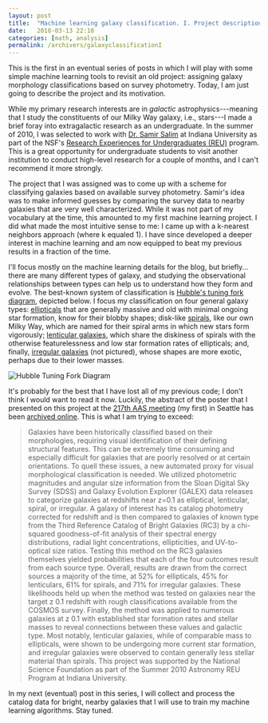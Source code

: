 ```yaml
---
layout: post
title:  "Machine learning galaxy classification. I. Project description"
date:   2018-03-13 22:10
categories: [math, analysis]
permalink: /archivers/galaxyclassificationI
---
```


This is the first in an eventual series of posts in which I will play with some simple machine learning tools to revisit an old project: assigning galaxy morphology classifications based on survey photometry.  Today, I am just going to describe the project and its motivation.

While my primary research interests are in *galactic* astrophysics---meaning that I study the constituents of our Milky Way galaxy, i.e., stars---I made a brief foray into extragalactic research as an undergraduate.  In the summer of 2010, I was selected to work with [Dr. Samir Salim](http://www.astro.indiana.edu/faculty/salim.shtml) at Indiana University as part of the NSF's [Research Experiences for Undergraduates (REU)](https://www.nsf.gov/crssprgm/reu/) program.  This is a great opportunity for undergraduate students to visit another institution to conduct high-level research for a couple of months, and I can't recommend it more strongly.

The project that I was assigned was to come up with a scheme for classifying galaxies based on available survey photometry.  Samir's idea was to make informed guesses by comparing the survey data to nearby galaxies that are very well characterized.  While it was not part of my vocabulary at the time, this amounted to my first machine learning project.  I did what made the most intuitive sense to me: I came up with a k-nearest neighbors approach (where k equaled 1).  I have since developed a deeper interest in machine learning and am now equipped to beat my previous results in a fraction of the time.

I'll focus mostly on the machine learning details for the blog, but briefly... there are many different types of galaxy, and studying the observational relationships between types can help us to understand how they form and evolve.  The best-known system of classification is [Hubble's tuning fork diagram](https://en.wikipedia.org/wiki/Hubble_sequence), depicted below.  I focus my classification on four general galaxy types: [ellipticals](https://en.wikipedia.org/wiki/Elliptical_galaxy) that are generally massive and old with minimal ongoing star formation, know for their blobby shapes; disk-like [spirals](https://en.wikipedia.org/wiki/Spiral_galaxy), like our own Milky Way, which are named for their spiral arms in which new stars form vigorously; [lenticular galaxies](https://en.wikipedia.org/wiki/Lenticular_galaxy), which share the diskiness of spirals with the otherwise featurelessness and low star formation rates of ellipticals; and, finally, [irregular galaxies](https://en.wikipedia.org/wiki/Irregular_galaxy) (not pictured), whose shapes are more exotic, perhaps due to their lower masses.

![Hubble Tuning Fork Diagram](https://upload.wikimedia.org/wikipedia/commons/2/21/HubbleTuningFork.jpg "By The original uploader was Cosmo0 at English Wikipedia (Original text: None given) (Transferred from en.wikipedia to Commons.) [Public domain], via Wikimedia Commons")

It's probably for the best that I have lost all of my previous code; I don't think I would want to read it now.  Luckily, the abstract of the poster that I presented on this project at the [217th AAS meeting](https://aas.org/meetings/aas-217th-meeting-seattle-wa) (my first) in Seattle has been [archived online](http://adsabs.harvard.edu/abs/2011AAS...21733533B).  This is what I am trying to exceed:

> Galaxies have been historically classified based on their morphologies, requiring visual identification of their defining structural features. This can be extremely time consuming and especially difficult for galaxies that are poorly resolved or at certain orientations. To quell these issues, a new automated proxy for visual morphological classification is needed. We utilized photometric magnitudes and angular size information from the Sloan Digital Sky Survey (SDSS) and Galaxy Evolution Explorer (GALEX) data releases to categorize galaxies at redshifts near z=0.1 as elliptical, lenticular, spiral, or irregular. A galaxy of interest has its catalog photometry corrected for redshift and is then compared to galaxies of known type from the Third Reference Catalog of Bright Galaxies (RC3) by a chi-squared goodness-of-fit analysis of their spectral energy distributions, radial light concentrations, ellipticities, and UV-to-optical size ratios. Testing this method on the RC3 galaxies themselves yielded probabilities that each of the four outcomes result from each source type. Overall, results are drawn from the correct sources a majority of the time, at 52% for ellipticals, 45% for lenticulars, 61% for spirals, and 71% for irregular galaxies. These likelihoods held up when the method was tested on galaxies near the target z 0.1 redshift with rough classifications available from the COSMOS survey. Finally, the method was applied to numerous galaxies at z 0.1 with established star formation rates and stellar masses to reveal connections between these values and galactic type. Most notably, lenticular galaxies, while of comparable mass to ellipticals, were shown to be undergoing more current star formation, and irregular galaxies were observed to contain generally less stellar material than spirals. This project was supported by the National Science Foundation as part of the Summer 2010 Astronomy REU Program at Indiana University.

In my next (eventual) post in this series, I will collect and process the catalog data for bright, nearby galaxies that I will use to train my machine learning algorithms.  Stay tuned.
